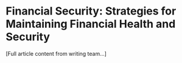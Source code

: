 # Financial Security: Strategies for Maintaining Financial Health and Security

[Full article content from writing team...]